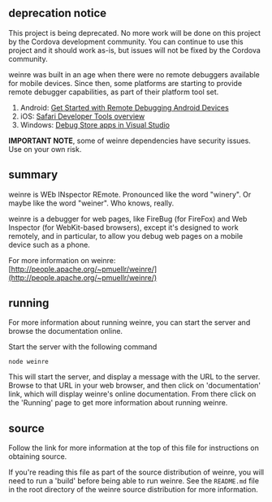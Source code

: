 <!--
 * Licensed to the Apache Software Foundation (ASF) under one
 * or more contributor license agreements.  See the NOTICE file
 * distributed with this work for additional information
 * regarding copyright ownership.  The ASF licenses this file
 * to you under the Apache License, Version 2.0 (the
 * "License"); you may not use this file except in compliance
 * with the License.  You may obtain a copy of the License at
 *
 *     http://www.apache.org/licenses/LICENSE-2.0
 *
 * Unless required by applicable law or agreed to in writing,
 * software distributed under the License is distributed on an
 * "AS IS" BASIS, WITHOUT WARRANTIES OR CONDITIONS OF ANY
 * KIND, either express or implied.  See the License for the
 * specific language governing permissions and limitations
 * under the License.
-->

deprecation notice
------------------

This project is being deprecated. No more work will be done on this project by the Cordova development community. You can continue to use this project and it should work as-is, but issues will not be fixed by the Cordova community.

weinre was built in an age when there were no remote debuggers available for mobile devices. Since then, some platforms are starting to provide remote debugger capabilities, as part of their platform tool set.

1. Android:	[Get Started with Remote Debugging Android Devices](https://developers.google.com/web/tools/chrome-devtools/remote-debugging/)
1. iOS:	[Safari Developer Tools overview](https://support.apple.com/guide/safari-developer/safari-developer-tools-overview-dev073038698/mac)
1. Windows:	[Debug Store apps in Visual Studio](https://msdn.microsoft.com/library/hh441472.aspx)

**IMPORTANT NOTE**, some of weinre dependencies have security issues. Use on your own risk.

summary
-------

weinre is WEb INspector REmote.
Pronounced like the word "winery".
Or maybe like the word "weiner".
Who knows, really.

weinre is a debugger for web pages,
like FireBug (for FireFox) and Web Inspector (for WebKit-based browsers),
except it's designed to work remotely, and in particular,
to allow you debug web pages on a mobile device such as a phone.

For more information on weinre:
[http://people.apache.org/~pmuellr/weinre/](http://people.apache.org/~pmuellr/weinre/)

running
-------

For more information about running weinre, you can start the server
and browse the documentation online.

Start the server with the following command

    node weinre

This will start the server, and display a message with the URL to the
server.  Browse to that URL in your web browser, and then click on
'documentation' link, which will display weinre's online documentation.
From there click on the 'Running' page to get more information about
running weinre.

source
------

Follow the link for more information at the top of this file
for instructions on obtaining source.

If you're reading this file as part of the source distribution of weinre,
you will need to run a 'build' before being able to run weinre.  See the
`README.md` file in the root directory of the weinre source distribution
for more information.

